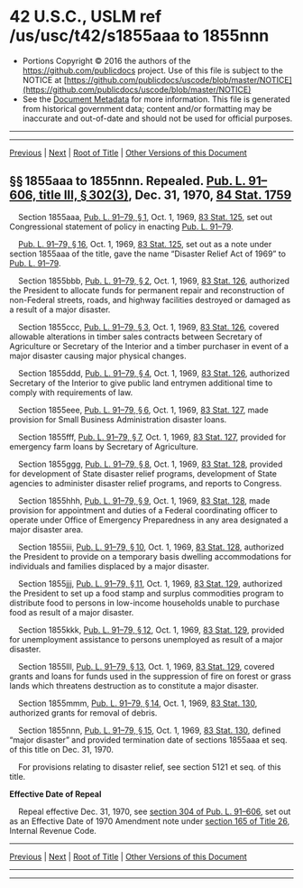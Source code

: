 ---
---

# 42 U.S.C., USLM ref /us/usc/t42/s1855aaa to 1855nnn

* Portions Copyright © 2016 the authors of the https://github.com/publicdocs project.
  Use of this file is subject to the NOTICE at [https://github.com/publicdocs/uscode/blob/master/NOTICE](https://github.com/publicdocs/uscode/blob/master/NOTICE)
* See the [Document Metadata](././../../../../..//README.md) for more information.
  This file is generated from historical government data; content and/or formatting may be inaccurate and out-of-date and should not be used for official purposes.

----------
----------

[Previous](./../../../../..//us/usc/t42/ch15/schIII/m__us_usc_t42_ch15_schIII.md) | [Next](./../../../../..//us/usc/t42/ch15A/m__us_usc_t42_ch15A.md) | [Root of Title](./../../../../../) | [Other Versions of this Document](https://publicdocs.github.io/go/links?ns=uslm&ref=%2Fus%2Fusc%2Ft42%2Fs1855aaa+to+1855nnn)

## §§ 1855aaa to 1855nnn. Repealed. [Pub. L. 91–606, title III, § 302(3)][/us/pl/91/606/s302/3], Dec. 31, 1970, [84 Stat. 1759][/us/stat/84/1759]

    Section 1855aaa, [Pub. L. 91–79, § 1][/us/pl/91/79/s1], Oct. 1, 1969, [83 Stat. 125][/us/stat/83/125], set out Congressional statement of policy in enacting [Pub. L. 91–79][/us/pl/91/79].

    [Pub. L. 91–79, § 16][/us/pl/91/79/s16], Oct. 1, 1969, [83 Stat. 125][/us/stat/83/125], set out as a note under section 1855aaa of the title, gave the name “Disaster Relief Act of 1969” to [Pub. L. 91–79][/us/pl/91/79].

    Section 1855bbb, [Pub. L. 91–79, § 2][/us/pl/91/79/s2], Oct. 1, 1969, [83 Stat. 126][/us/stat/83/126], authorized the President to allocate funds for permanent repair and reconstruction of non-Federal streets, roads, and highway facilities destroyed or damaged as a result of a major disaster.

    Section 1855ccc, [Pub. L. 91–79, § 3][/us/pl/91/79/s3], Oct. 1, 1969, [83 Stat. 126][/us/stat/83/126], covered allowable alterations in timber sales contracts between Secretary of Agriculture or Secretary of the Interior and a timber purchaser in event of a major disaster causing major physical changes.

    Section 1855ddd, [Pub. L. 91–79, § 4][/us/pl/91/79/s4], Oct. 1, 1969, [83 Stat. 126][/us/stat/83/126], authorized Secretary of the Interior to give public land entrymen additional time to comply with requirements of law.

    Section 1855eee, [Pub. L. 91–79, § 6][/us/pl/91/79/s6], Oct. 1, 1969, [83 Stat. 127][/us/stat/83/127], made provision for Small Business Administration disaster loans.

    Section 1855fff, [Pub. L. 91–79, § 7][/us/pl/91/79/s7], Oct. 1, 1969, [83 Stat. 127][/us/stat/83/127], provided for emergency farm loans by Secretary of Agriculture.

    Section 1855ggg, [Pub. L. 91–79, § 8][/us/pl/91/79/s8], Oct. 1, 1969, [83 Stat. 128][/us/stat/83/128], provided for development of State disaster relief programs, development of State agencies to administer disaster relief programs, and reports to Congress.

    Section 1855hhh, [Pub. L. 91–79, § 9][/us/pl/91/79/s9], Oct. 1, 1969, [83 Stat. 128][/us/stat/83/128], made provision for appointment and duties of a Federal coordinating officer to operate under Office of Emergency Preparedness in any area designated a major disaster area.

    Section 1855iii, [Pub. L. 91–79, § 10][/us/pl/91/79/s10], Oct. 1, 1969, [83 Stat. 128][/us/stat/83/128], authorized the President to provide on a temporary basis dwelling accommodations for individuals and families displaced by a major disaster.

    Section 1855jjj, [Pub. L. 91–79, § 11][/us/pl/91/79/s11], Oct. 1, 1969, [83 Stat. 129][/us/stat/83/129], authorized the President to set up a food stamp and surplus commodities program to distribute food to persons in low-income households unable to purchase food as result of a major disaster.

    Section 1855kkk, [Pub. L. 91–79, § 12][/us/pl/91/79/s12], Oct. 1, 1969, [83 Stat. 129][/us/stat/83/129], provided for unemployment assistance to persons unemployed as result of a major disaster.

    Section 1855lll, [Pub. L. 91–79, § 13][/us/pl/91/79/s13], Oct. 1, 1969, [83 Stat. 129][/us/stat/83/129], covered grants and loans for funds used in the suppression of fire on forest or grass lands which threatens destruction as to constitute a major disaster.

    Section 1855mmm, [Pub. L. 91–79, § 14][/us/pl/91/79/s14], Oct. 1, 1969, [83 Stat. 130][/us/stat/83/130], authorized grants for removal of debris.

    Section 1855nnn, [Pub. L. 91–79, § 15][/us/pl/91/79/s15], Oct. 1, 1969, [83 Stat. 130][/us/stat/83/130], defined “major disaster” and provided termination date of sections 1855aaa et seq. of this title on Dec. 31, 1970.

    For provisions relating to disaster relief, see section 5121 et seq. of this title.

 __Effective Date of Repeal__ 

    Repeal effective Dec. 31, 1970, see [section 304 of Pub. L. 91–606][/us/pl/91/606/s304], set out as an Effective Date of 1970 Amendment note under [section 165 of Title 26][/us/usc/t26/s165], Internal Revenue Code.

----------

[Previous](./../../../../..//us/usc/t42/ch15/schIII/m__us_usc_t42_ch15_schIII.md) | [Next](./../../../../..//us/usc/t42/ch15A/m__us_usc_t42_ch15A.md) | [Root of Title](./../../../../../) | [Other Versions of this Document](https://publicdocs.github.io/go/links?ns=uslm&ref=%2Fus%2Fusc%2Ft42%2Fs1855aaa+to+1855nnn)

----------
----------

[/us/pl/91/606/s302/3]: https://publicdocs.github.io/go/links?ns=uslm&ref=%2Fus%2Fpl%2F91%2F606%2Fs302%2F3
[/us/stat/84/1759]: https://publicdocs.github.io/go/links?ns=uslm&ref=%2Fus%2Fstat%2F84%2F1759
[/us/pl/91/79/s1]: https://publicdocs.github.io/go/links?ns=uslm&ref=%2Fus%2Fpl%2F91%2F79%2Fs1
[/us/stat/83/125]: https://publicdocs.github.io/go/links?ns=uslm&ref=%2Fus%2Fstat%2F83%2F125
[/us/pl/91/79]: https://publicdocs.github.io/go/links?ns=uslm&ref=%2Fus%2Fpl%2F91%2F79
[/us/pl/91/79/s16]: https://publicdocs.github.io/go/links?ns=uslm&ref=%2Fus%2Fpl%2F91%2F79%2Fs16
[/us/stat/83/125]: https://publicdocs.github.io/go/links?ns=uslm&ref=%2Fus%2Fstat%2F83%2F125
[/us/pl/91/79]: https://publicdocs.github.io/go/links?ns=uslm&ref=%2Fus%2Fpl%2F91%2F79
[/us/pl/91/79/s2]: https://publicdocs.github.io/go/links?ns=uslm&ref=%2Fus%2Fpl%2F91%2F79%2Fs2
[/us/stat/83/126]: https://publicdocs.github.io/go/links?ns=uslm&ref=%2Fus%2Fstat%2F83%2F126
[/us/pl/91/79/s3]: https://publicdocs.github.io/go/links?ns=uslm&ref=%2Fus%2Fpl%2F91%2F79%2Fs3
[/us/stat/83/126]: https://publicdocs.github.io/go/links?ns=uslm&ref=%2Fus%2Fstat%2F83%2F126
[/us/pl/91/79/s4]: https://publicdocs.github.io/go/links?ns=uslm&ref=%2Fus%2Fpl%2F91%2F79%2Fs4
[/us/stat/83/126]: https://publicdocs.github.io/go/links?ns=uslm&ref=%2Fus%2Fstat%2F83%2F126
[/us/pl/91/79/s6]: https://publicdocs.github.io/go/links?ns=uslm&ref=%2Fus%2Fpl%2F91%2F79%2Fs6
[/us/stat/83/127]: https://publicdocs.github.io/go/links?ns=uslm&ref=%2Fus%2Fstat%2F83%2F127
[/us/pl/91/79/s7]: https://publicdocs.github.io/go/links?ns=uslm&ref=%2Fus%2Fpl%2F91%2F79%2Fs7
[/us/stat/83/127]: https://publicdocs.github.io/go/links?ns=uslm&ref=%2Fus%2Fstat%2F83%2F127
[/us/pl/91/79/s8]: https://publicdocs.github.io/go/links?ns=uslm&ref=%2Fus%2Fpl%2F91%2F79%2Fs8
[/us/stat/83/128]: https://publicdocs.github.io/go/links?ns=uslm&ref=%2Fus%2Fstat%2F83%2F128
[/us/pl/91/79/s9]: https://publicdocs.github.io/go/links?ns=uslm&ref=%2Fus%2Fpl%2F91%2F79%2Fs9
[/us/stat/83/128]: https://publicdocs.github.io/go/links?ns=uslm&ref=%2Fus%2Fstat%2F83%2F128
[/us/pl/91/79/s10]: https://publicdocs.github.io/go/links?ns=uslm&ref=%2Fus%2Fpl%2F91%2F79%2Fs10
[/us/stat/83/128]: https://publicdocs.github.io/go/links?ns=uslm&ref=%2Fus%2Fstat%2F83%2F128
[/us/pl/91/79/s11]: https://publicdocs.github.io/go/links?ns=uslm&ref=%2Fus%2Fpl%2F91%2F79%2Fs11
[/us/stat/83/129]: https://publicdocs.github.io/go/links?ns=uslm&ref=%2Fus%2Fstat%2F83%2F129
[/us/pl/91/79/s12]: https://publicdocs.github.io/go/links?ns=uslm&ref=%2Fus%2Fpl%2F91%2F79%2Fs12
[/us/stat/83/129]: https://publicdocs.github.io/go/links?ns=uslm&ref=%2Fus%2Fstat%2F83%2F129
[/us/pl/91/79/s13]: https://publicdocs.github.io/go/links?ns=uslm&ref=%2Fus%2Fpl%2F91%2F79%2Fs13
[/us/stat/83/129]: https://publicdocs.github.io/go/links?ns=uslm&ref=%2Fus%2Fstat%2F83%2F129
[/us/pl/91/79/s14]: https://publicdocs.github.io/go/links?ns=uslm&ref=%2Fus%2Fpl%2F91%2F79%2Fs14
[/us/stat/83/130]: https://publicdocs.github.io/go/links?ns=uslm&ref=%2Fus%2Fstat%2F83%2F130
[/us/pl/91/79/s15]: https://publicdocs.github.io/go/links?ns=uslm&ref=%2Fus%2Fpl%2F91%2F79%2Fs15
[/us/stat/83/130]: https://publicdocs.github.io/go/links?ns=uslm&ref=%2Fus%2Fstat%2F83%2F130
[/us/pl/91/606/s304]: https://publicdocs.github.io/go/links?ns=uslm&ref=%2Fus%2Fpl%2F91%2F606%2Fs304
[/us/usc/t26/s165]: https://publicdocs.github.io/go/links?ns=uslm&ref=%2Fus%2Fusc%2Ft26%2Fs165



